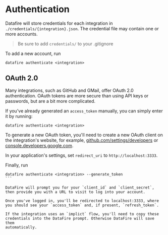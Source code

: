 # Authentication
Datafire will store credentials for each integration in
`./credentials/{integration}.json`. The credential file
may contain one or more accounts.

> Be sure to add `credentials/` to your .gitignore

To add a new account, run
```
datafire authenticate <integration>
```

## OAuth 2.0
Many integrations, such as GitHub and GMail, offer OAuth 2.0
authentication. OAuth tokens are more secure than using
API keys or passwords, but are a bit more complicated.

If you've already generated an `access_token` manually, you can simply
enter it by running:
```
datafire authenticate <integration>
```

To generate a new OAuth token, you'll need to create a new OAuth
client on the integration's website, for example,
[github.com/settings/developers](https://github.com/settings/developers)
or
[console.developers.google.com](https://console.developers.google.com).

In your application's settings, set `redirect_uri`
to `http://localhost:3333`.

Finally, run 
````
datafire authenticate <integration> --generate_token
```

DataFire will prompt you for your `client_id` and `client_secret`,
then provide you with a URL to visit to log into your account.

Once you've logged in, you'll be redirected to localhost:3333, where
you should see your `access_token` and, if present, `refresh_token`.

If the integration uses an `implict` flow, you'll need to copy these
credentials into the DataFire prompt. Otherwise DataFire will save them
automatically.
